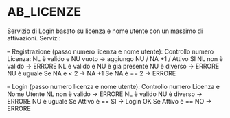 # AB_LICENZE
Servizio di Login basato su licenza e nome utente con un massimo di attivazioni.
Servizi:

– Registrazione (passo numero licenza e nome utente):
    Controllo numero Licenza:
    NL è valido e NU vuoto → aggiungo NU / NA +1 / Attivo SI
    NL non è valido → ERRORE
    NL è valido e NU è già presente
    NU è diverso → ERRORE
    NU è uguale
    Se NA è < 2 → NA +1
    Se NA è == 2 → ERRORE

– Login (passo numero licenza e nome utente):
  Controllo numero Licenza e Nome Utente
  NL non è valido → ERRORE
  NL è valido
  NU è diverso → ERRORE
  NU è uguale
  Se Attivo è == SI → Log­in OK
  Se Attivo è == NO → ERRORE
